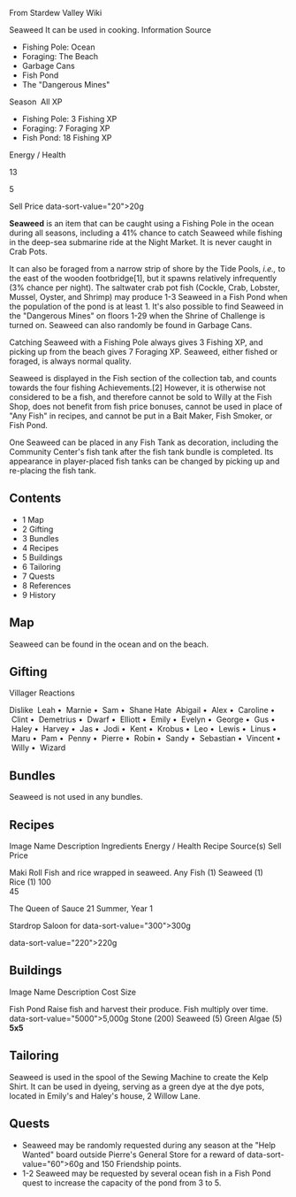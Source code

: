 From Stardew Valley Wiki

Seaweed It can be used in cooking. Information Source

- Fishing Pole: Ocean
- Foraging: The Beach
- Garbage Cans
- Fish Pond
- The "Dangerous Mines"

Season  All XP

- Fishing Pole: 3 Fishing XP
- Foraging: 7 Foraging XP
- Fish Pond: 18 Fishing XP

Energy / Health

13

5

Sell Price data-sort-value="20"&gt;20g

**Seaweed** is an item that can be caught using a Fishing Pole in the ocean during all seasons, including a 41% chance to catch Seaweed while fishing in the deep-sea submarine ride at the Night Market. It is never caught in Crab Pots.

It can also be foraged from a narrow strip of shore by the Tide Pools, *i.e.,* to the east of the wooden footbridge\[1], but it spawns relatively infrequently (3% chance per night). The saltwater crab pot fish (Cockle, Crab, Lobster, Mussel, Oyster, and Shrimp) may produce 1-3 Seaweed in a Fish Pond when the population of the pond is at least 1. It's also possible to find Seaweed in the "Dangerous Mines" on floors 1-29 when the Shrine of Challenge is turned on. Seaweed can also randomly be found in Garbage Cans.

Catching Seaweed with a Fishing Pole always gives 3 Fishing XP, and picking up from the beach gives 7 Foraging XP. Seaweed, either fished or foraged, is always normal quality.

Seaweed is displayed in the Fish section of the collection tab, and counts towards the four fishing Achievements.\[2] However, it is otherwise not considered to be a fish, and therefore cannot be sold to Willy at the Fish Shop, does not benefit from fish price bonuses, cannot be used in place of "Any Fish" in recipes, and cannot be put in a Bait Maker, Fish Smoker, or Fish Pond.

One Seaweed can be placed in any Fish Tank as decoration, including the Community Center's fish tank after the fish tank bundle is completed. Its appearance in player-placed fish tanks can be changed by picking up and re-placing the fish tank.

## Contents

- 1 Map
- 2 Gifting
- 3 Bundles
- 4 Recipes
- 5 Buildings
- 6 Tailoring
- 7 Quests
- 8 References
- 9 History

## Map

Seaweed can be found in the ocean and on the beach.

## Gifting

Villager Reactions

Dislike  Leah •  Marnie •  Sam •  Shane Hate  Abigail •  Alex •  Caroline •  Clint •  Demetrius •  Dwarf •  Elliott •  Emily •  Evelyn •  George •  Gus •  Haley •  Harvey •  Jas •  Jodi •  Kent •  Krobus •  Leo •  Lewis •  Linus •  Maru •  Pam •  Penny •  Pierre •  Robin •  Sandy •  Sebastian •  Vincent •  Willy •  Wizard

## Bundles

Seaweed is not used in any bundles.

## Recipes

Image Name Description Ingredients Energy / Health Recipe Source(s) Sell Price

Maki Roll Fish and rice wrapped in seaweed. Any Fish (1) Seaweed (1) Rice (1) 100  
45

The Queen of Sauce 21 Summer, Year 1

Stardrop Saloon for data-sort-value="300"&gt;300g

data-sort-value="220"&gt;220g

## Buildings

Image Name Description Cost Size

Fish Pond Raise fish and harvest their produce. Fish multiply over time. data-sort-value="5000"&gt;5,000g Stone (200) Seaweed (5) Green Algae (5) **5x5**

## Tailoring

Seaweed is used in the spool of the Sewing Machine to create the Kelp Shirt. It can be used in dyeing, serving as a green dye at the dye pots, located in Emily's and Haley's house, 2 Willow Lane.

## Quests

- Seaweed may be randomly requested during any season at the "Help Wanted" board outside Pierre's General Store for a reward of data-sort-value="60"&gt;60g and 150 Friendship points.
- 1-2 Seaweed may be requested by several ocean fish in a Fish Pond quest to increase the capacity of the pond from 3 to 5.